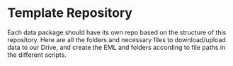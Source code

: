 # Template Repository 

Each data package should have its own repo based on the structure of this repository. Here are all the folders and necessary files to download/upload data to our Drive, and create the EML and folders according to file paths in the different scripts.

